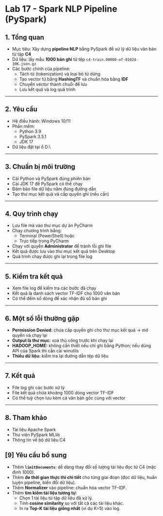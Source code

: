 # Lab 17 - Spark NLP Pipeline (PySpark)

## 1. Tổng quan
- Mục tiêu: Xây dựng **pipeline NLP** bằng PySpark để xử lý dữ liệu văn bản từ tập **C4**
- Dữ liệu: lấy mẫu **1000 bản ghi** từ tệp `c4-train.00000-of-01024-30K.json.gz`
- Các bước chính của pipeline:
  - Tách từ (tokenization) và loại bỏ từ dừng
  - Tạo vector từ bằng **HashingTF** và chuẩn hóa bằng **IDF**
  - Chuyển vector thành chuỗi để lưu
  - Lưu kết quả và log quá trình

---

## 2. Yêu cầu
- Hệ điều hành: Windows 10/11
- Phần mềm:
  - Python 3.9
  - PySpark 3.5.1
  - JDK 17
- Dữ liệu đặt tại ổ D:\

---

## 3. Chuẩn bị môi trường
- Cài Python và PySpark đúng phiên bản
- Cài JDK 17 để PySpark có thể chạy
- Đảm bảo file dữ liệu nằm đúng đường dẫn
- Tạo thư mục kết quả và cấp quyền ghi (nếu cần)

---

## 4. Quy trình chạy
- Lưu file mã vào thư mục dự án PyCharm
- Chạy chương trình bằng:
  - Terminal (PowerShell) hoặc
  - Trực tiếp trong PyCharm
- Chạy với quyền **Administrator** để tránh lỗi ghi file
- Kết quả được lưu vào thư mục kết quả trên Desktop
- Quá trình chạy được ghi lại trong file log

---

## 5. Kiểm tra kết quả
- Xem file log để kiểm tra các bước đã chạy
- Kết quả là danh sách vector TF-IDF cho 1000 văn bản
- Có thể đếm số dòng để xác nhận đủ số bản ghi

---

## 6. Một số lỗi thường gặp
- **Permission Denied:** chưa cấp quyền ghi cho thư mục kết quả → mở quyền và chạy lại
- **Output là thư mục:** xoá thủ công trước khi chạy lại
- **HADOOP_HOME:** không cần thiết nếu chỉ ghi bằng Python; nếu dùng API của Spark thì cần cài winutils
- **Thiếu dữ liệu:** kiểm tra lại đường dẫn tệp dữ liệu

---

## 7. Kết quả
- File log ghi các bước xử lý
- File kết quả chứa khoảng 1000 dòng vector TF-IDF
- Có thể tuỳ chọn lưu kèm cả văn bản gốc cùng với vector

---

## 8. Tham khảo
- Tài liệu Apache Spark
- Thư viện PySpark MLlib
- Thông tin về bộ dữ liệu C4
## [9] Yêu cầu bổ sung
- Thêm **`limitDocuments`**: dễ dàng thay đổi số lượng tài liệu đọc từ C4 (mặc định 1000).
- Thêm **đo thời gian thực thi chi tiết** cho từng giai đoạn (đọc dữ liệu, huấn luyện pipeline, biến đổi dữ liệu).
- Thêm **Normalizer** vào pipeline: chuẩn hóa vector TF-IDF.
- Thêm **tìm kiếm tài liệu tương tự**:
  - Chọn 1 tài liệu từ tập dữ liệu đã xử lý.
  - Tính **cosine similarity** so với tất cả các tài liệu khác.
  - In ra **Top-K tài liệu giống nhất** (ví dụ K=5) vào log.

